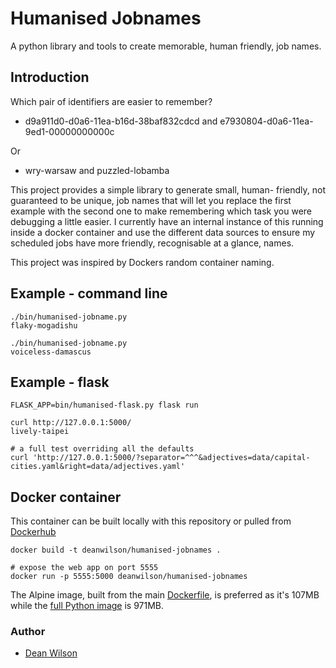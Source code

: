 # Humanised Jobnames

A python library and tools to create memorable, human friendly, job names.

## Introduction

Which pair of identifiers are easier to remember?

  * d9a911d0-d0a6-11ea-b16d-38baf832cdcd and e7930804-d0a6-11ea-9ed1-00000000000c

Or

  * wry-warsaw and puzzled-lobamba

This project provides a simple library to generate small, human-
friendly, not guaranteed to be unique, job names that will let you
replace the first example with the second one to make remembering which
task you were debugging a little easier. I currently have an internal
instance of this running inside a docker container and use the different
data sources to ensure my scheduled jobs have more friendly,
recognisable at a glance, names.

This project was inspired by Dockers random container naming.

## Example - command line

    ./bin/humanised-jobname.py 
    flaky-mogadishu

    ./bin/humanised-jobname.py 
    voiceless-damascus

## Example - flask

    FLASK_APP=bin/humanised-flask.py flask run

    curl http://127.0.0.1:5000/
    lively-taipei

    # a full test overriding all the defaults
    curl 'http://127.0.0.1:5000/?separator=^^^&adjectives=data/capital-cities.yaml&right=data/adjectives.yaml'

## Docker container

This container can be built locally with this repository or pulled
from [Dockerhub](https://hub.docker.com/repository/docker/deanwilson/humanised-jobnames)

    docker build -t deanwilson/humanised-jobnames .

    # expose the web app on port 5555
    docker run -p 5555:5000 deanwilson/humanised-jobnames

The Alpine image, built from the main [Dockerfile](/Dockerfile), is
preferred as it's 107MB while the [full Python image](/Dockerfile-full-python)
is 971MB.


### Author

 * [Dean Wilson](https://www.unixdaemon.net)
